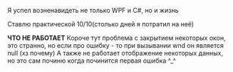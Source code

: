 Я успел возненавидеть не только WPF и C#, но и жизнь

Ставлю практической 10/10(столько дней я потратил на неё)

**ЧТО НЕ РАБОТАЕТ**
Короче тут проблема с закрытием некоторых окон, это странно, но если про ошибку - то при вызывании wnd он является null (хз почему)
А также не работает отображение некоторых данных, но это сам починю когда починится первая ошибка ^_^
